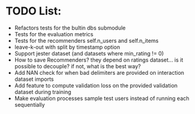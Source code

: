 # TODO List:
- Refactors tests for the bultin dbs submodule
- Tests for the evaluation metrics
- Tests for the recommenders self.n_users and self.n_items
- leave-k-out with split by timestamp option
- Support jester dataset (and datasets where min_rating != 0)
- How to save Recommenders? they depend on ratings dataset... is it possible to decouple? if not, what is the best way?
- Add NAN check for when bad delimiters are provided on interaction dataset imports
- Add feature to compute validation loss on the provided validation dataset during training
- Make evaluation processes sample test users instead of running each sequentially